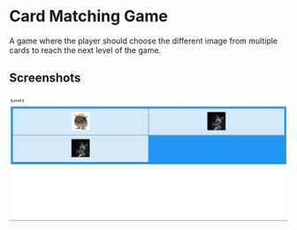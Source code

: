 # Card Matching Game 

A game where the player should choose the different image from multiple cards to reach the next level of the game.

## Screenshots

![Alt text](./screenshots/image.png)
